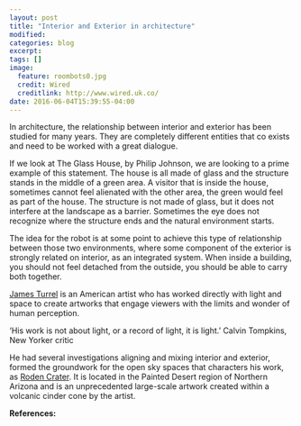 ```yaml
---
layout: post
title: "Interior and Exterior in architecture"
modified:
categories: blog
excerpt:
tags: []
image:
  feature: roombots0.jpg
  credit: Wired
  creditlink: http://www.wired.uk.co/
date: 2016-06-04T15:39:55-04:00
---
```


In architecture, the relationship between interior and exterior has been studied for many years. They are completely different entities that co exists and need to be worked with a great dialogue. 

If we look at The Glass House, by Philip Johnson, we are looking to a prime example of this statement. The house is all made of glass and the structure stands in the middle of a green area. A visitor that is inside the house, sometimes cannot feel alienated with the other area, the green would feel as part of the house. The structure is not made of glass, but it does not interfere at the landscape as a barrier. Sometimes the eye does not recognize where the structure ends and the natural environment starts.

The idea for the robot is at some point to achieve this type of relationship between those two environments, where some component of the exterior is strongly related on interior, as an integrated system. When inside a building, you should not feel detached from the outside, you should be able to carry both together.

[James Turrel](http://jamesturrell.com/) is an American artist who has worked directly with light and space to create artworks that engage viewers with the limits and wonder of human perception.

‘His work is not about light, or a record of light, it is light.’ Calvin Tompkins, New Yorker critic

He had several investigations aligning and mixing interior and exterior, formed the groundwork for the open sky spaces that characters his work, as [Roden Crater](http://rodencrater.com/about/).  It is located in the Painted Desert region of Northern Arizona and is an unprecedented large-scale artwork created within a volcanic cinder cone by the artist.




**References:**


[jekyll-gh]: https://github.com/jekyll/jekyll
[jekyll]:    http://jekyllrb.com
